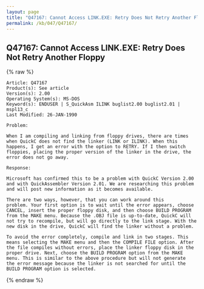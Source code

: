 ```yaml
---
layout: page
title: "Q47167: Cannot Access LINK.EXE: Retry Does Not Retry Another Floppy"
permalink: /kb/047/Q47167/
---
```


## Q47167: Cannot Access LINK.EXE: Retry Does Not Retry Another Floppy

{% raw %}

	Article: Q47167
	Product(s): See article
	Version(s): 2.00
	Operating System(s): MS-DOS
	Keyword(s): ENDUSER | S_QuickAsm ILINK buglist2.00 buglist2.01 | mspl13_c
	Last Modified: 26-JAN-1990
	
	Problem:
	
	When I am compiling and linking from floppy drives, there are times
	when QuickC does not find the linker (LINK or ILINK). When this
	happens, I get an error with the option to RETRY. If I then switch
	floppies, placing the proper version of the linker in the drive, the
	error does not go away.
	
	Response:
	
	Microsoft has confirmed this to be a problem with QuickC Version 2.00
	and with QuickAssembler Version 2.01. We are researching this problem
	and will post new information as it becomes available.
	
	There are two ways, however, that you can work around this
	problem. Your first option is to wait until the error appears, choose
	CANCEL, insert the proper floppy disk, and then choose BUILD PROGRAM
	from the MAKE menu. Because the .OBJ file is up-to-date, QuickC will
	not try to recompile, but will go directly to the link stage. With the
	new disk in the drive, QuickC will find the linker without a problem.
	
	To avoid the error completely, compile and link in two stages. This
	means selecting the MAKE menu and then the COMPILE FILE option. After
	the file compiles without errors, place the linker floppy disk in the
	proper drive. Next, choose the BUILD PROGRAM option from the MAKE
	menu. This is similar to the above procedure but will not generate
	the error message because the linker is not searched for until the
	BUILD PROGRAM option is selected.

{% endraw %}
